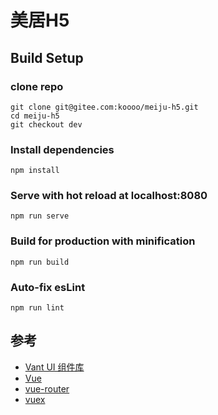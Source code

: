 # 美居H5

## Build Setup

### clone repo 

```
git clone git@gitee.com:koooo/meiju-h5.git
cd meiju-h5
git checkout dev
```

### Install dependencies
```
npm install
```

### Serve with hot reload at localhost:8080
```
npm run serve
```

### Build for production with minification
```
npm run build
```

### Auto-fix esLint
```
npm run lint
```

## 参考

* [Vant UI 组件库](https://youzan.github.io/vant/#/zh-CN/intro)
* [Vue](https://cn.vuejs.org/)
* [vue-router](https://router.vuejs.org/zh/)
* [vuex](https://vuex.vuejs.org/zh/)

